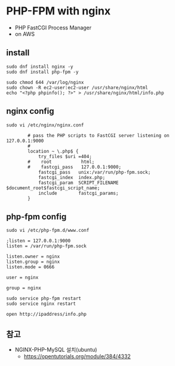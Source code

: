 # PHP-FPM with nginx
- PHP FastCGI Process Manager
- on AWS

## install
```
sudo dnf install nginx -y
sudo dnf install php-fpm -y
```

```
sudo chmod 644 /var/log/nginx
sudo chown -R ec2-user:ec2-user /usr/share/nginx/html
echo "<?php phpinfo(); ?>" > /usr/share/nginx/html/info.php
```

## nginx config
```
sudo vi /etc/nginx/nginx.conf
```

```
        # pass the PHP scripts to FastCGI server listening on 127.0.0.1:9000
        #
        location ~ \.php$ {
            try_files $uri =404;
        #    root           html;
        #    fastcgi_pass   127.0.0.1:9000;
            fastcgi_pass   unix:/var/run/php-fpm.sock;
            fastcgi_index  index.php;
            fastcgi_param  SCRIPT_FILENAME  $document_root$fastcgi_script_name;
            include        fastcgi_params;
        }
```

## php-fpm config
```
sudo vi /etc/php-fpm.d/www.conf
```

```
;listen = 127.0.0.1:9000
listen = /var/run/php-fpm.sock

listen.owner = nginx
listen.group = nginx
listen.mode = 0666

user = nginx

group = nginx
```

```
sudo service php-fpm restart
sudo service nginx restart
```

`open http://ipaddress/info.php`


## 참고
- NGINX-PHP-MySQL 설치(ubuntu)
  - https://opentutorials.org/module/384/4332
